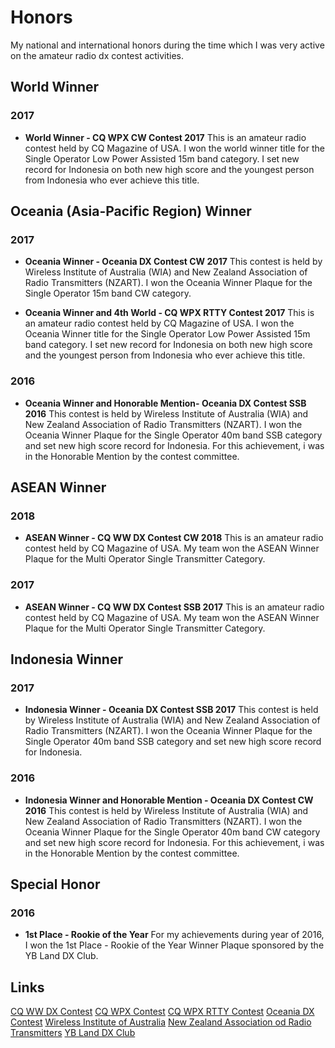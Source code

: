 # Honors
My national and international honors during the time which I was very active on the amateur radio dx contest activities.

## World Winner
### 2017
* **World Winner - CQ WPX CW Contest 2017**
This is an amateur radio contest held by CQ Magazine of USA. I won the world winner title for the Single Operator Low Power Assisted 15m band category. I set new record for Indonesia on both new high score and the youngest person from Indonesia who ever achieve this title.

## Oceania (Asia-Pacific Region) Winner
### 2017
* **Oceania Winner - Oceania DX Contest CW 2017**
This contest is held by Wireless Institute of Australia (WIA) and New Zealand Association of Radio Transmitters (NZART). I won the Oceania Winner Plaque for the Single Operator 15m band CW category.

* **Oceania Winner and 4th World - CQ WPX RTTY Contest 2017**
This is an amateur radio contest held by CQ Magazine of USA. I won the Oceania Winner title for the Single Operator Low Power Assisted 15m band category. I set new record for Indonesia on both new high score and the youngest person from Indonesia who ever achieve this title.

### 2016
* **Oceania Winner and Honorable Mention- Oceania DX Contest SSB 2016**
This contest is held by Wireless Institute of Australia (WIA) and New Zealand Association of Radio Transmitters (NZART). I won the Oceania Winner Plaque for the Single Operator 40m band SSB category and set new high score record for Indonesia. For this achievement, i was in the Honorable Mention by the contest committee.

## ASEAN Winner
### 2018
* **ASEAN Winner - CQ WW DX Contest CW 2018**
This is an amateur radio contest held by CQ Magazine of USA. My team won the ASEAN Winner Plaque for the Multi Operator Single Transmitter Category.

### 2017
* **ASEAN Winner - CQ WW DX Contest SSB 2017**
This is an amateur radio contest held by CQ Magazine of USA. My team won the ASEAN Winner Plaque for the Multi Operator Single Transmitter Category.

## Indonesia Winner
### 2017
* **Indonesia Winner - Oceania DX Contest SSB 2017**
This contest is held by Wireless Institute of Australia (WIA) and New Zealand Association of Radio Transmitters (NZART). I won the Oceania Winner Plaque for the Single Operator 40m band SSB category and set new high score record for Indonesia. 

### 2016
* **Indonesia Winner and Honorable Mention - Oceania DX Contest CW 2016**
This contest is held by Wireless Institute of Australia (WIA) and New Zealand Association of Radio Transmitters (NZART). I won the Oceania Winner Plaque for the Single Operator 40m band CW category and set new high score record for Indonesia. For this achievement, i was in the Honorable Mention by the contest committee.

## Special Honor
### 2016
* **1st Place - Rookie of the Year**
For my achievements during year of 2016, I won the 1st Place - Rookie of the Year Winner Plaque sponsored by the YB Land DX Club.

## Links
[CQ WW DX Contest](https://cqww.com/)
[CQ WPX Contest](https://cqwpx.com/)
[CQ WPX RTTY Contest](https://cqwpxrtty.com/)
[Oceania DX Contest](http://www.oceaniadxcontest.com/index.html)
[Wireless Institute of Australia](http://www.wia.org.au/)
[New Zealand Association od Radio Transmitters](http://www.nzart.org.nz/)
[YB Land DX Club](https://www.ybdxc.net/)
